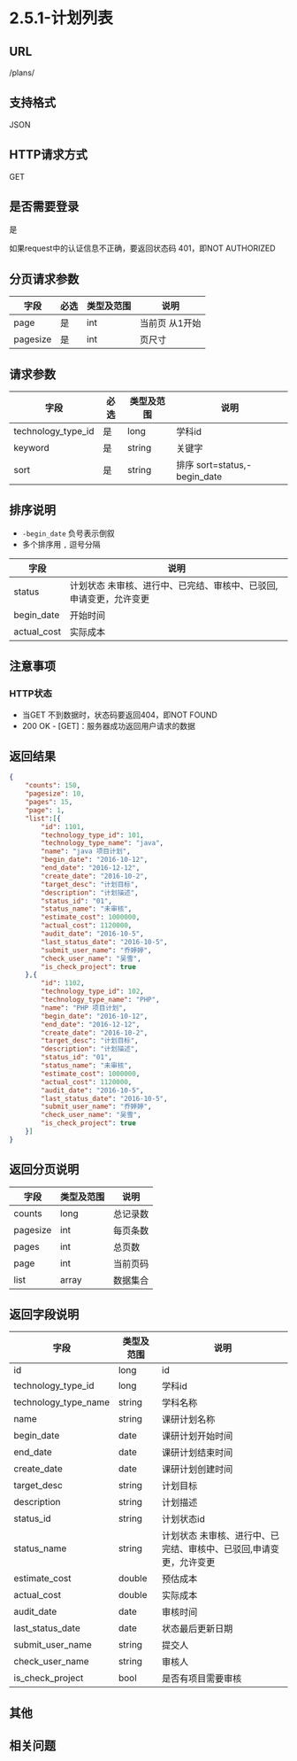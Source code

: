 # 2.5.1-计划列表

## URL

/plans/

## 支持格式

JSON

## HTTP请求方式

GET

## 是否需要登录

是

如果request中的认证信息不正确，要返回状态码 401，即NOT AUTHORIZED

## 分页请求参数

字段 | 必选 | 类型及范围 | 说明
----|------|----------|-------------
page        |   是   | int    | 当前页 从1开始
pagesize    |   是   | int    | 页尺寸

## 请求参数

字段 | 必选 | 类型及范围 | 说明
----|------|----------|-------------
technology_type_id    |   是   | long    | 学科id
keyword               |   是   | string  | 关键字
sort                  |   是   | string  | 排序 sort=status,-begin_date

## 排序说明

- `-begin_date` 负号表示倒叙
- 多个排序用 `,` 逗号分隔

字段 | 说明
----|------
status          | 计划状态  未审核、进行中、已完结、审核中、已驳回,申请变更，允许变更
begin_date      | 开始时间
actual_cost     | 实际成本

## 注意事项

### HTTP状态

- 当GET 不到数据时，状态码要返回404，即NOT FOUND
- 200 OK - [GET]：服务器成功返回用户请求的数据

## 返回结果

```json
{
    "counts": 150,
    "pagesize": 10,
    "pages": 15,
    "page": 1,
    "list":[{
        "id": 1101,
        "technology_type_id": 101,
        "technology_type_name": "java",
        "name": "java 项目计划",
        "begin_date": "2016-10-12",
        "end_date": "2016-12-12",
        "create_date": "2016-10-2",
        "target_desc": "计划目标",
        "description": "计划描述",
        "status_id": "01",
        "status_name": "未审核",
        "estimate_cost": 1000000,
        "actual_cost": 1120000,
        "audit_date": "2016-10-5",
        "last_status_date": "2016-10-5",
        "submit_user_name": "乔婷婷",
        "check_user_name": "吴雪",
        "is_check_project": true
    },{
        "id": 1102,
        "technology_type_id": 102,
        "technology_type_name": "PHP",
        "name": "PHP 项目计划",
        "begin_date": "2016-10-12",
        "end_date": "2016-12-12",
        "create_date": "2016-10-2",
        "target_desc": "计划目标",
        "description": "计划描述",
        "status_id": "01",
        "status_name": "未审核",
        "estimate_cost": 1000000,
        "actual_cost": 1120000,
        "audit_date": "2016-10-5",
        "last_status_date": "2016-10-5",
        "submit_user_name": "乔婷婷",
        "check_user_name": "吴雪",
        "is_check_project": true
    }]
}
```

## 返回分页说明

字段 | 类型及范围 | 说明
----|----------|-------------
counts      | long   | 总记录数
pagesize    | int    | 每页条数
pages       | int    | 总页数
page        | int    | 当前页码
list        | array  | 数据集合

## 返回字段说明

字段 | 类型及范围 | 说明
----|----------|-------------
id              | long       | id
technology_type_id   | long       | 学科id
technology_type_name | string     | 学科名称
name            | string     | 课研计划名称
begin_date      | date       | 课研计划开始时间
end_date        | date       | 课研计划结束时间
create_date     | date       | 课研计划创建时间
target_desc     | string     | 计划目标
description     | string     | 计划描述
status_id       | string     | 计划状态id
status_name     | string     | 计划状态  未审核、进行中、已完结、审核中、已驳回,申请变更，允许变更
estimate_cost   | double     | 预估成本
actual_cost     | double     | 实际成本
audit_date      | date       | 审核时间
last_status_date | date       | 状态最后更新日期
submit_user_name | string     | 提交人
check_user_name  | string     | 审核人
is_check_project | bool       | 是否有项目需要审核

## 其他

## 相关问题

